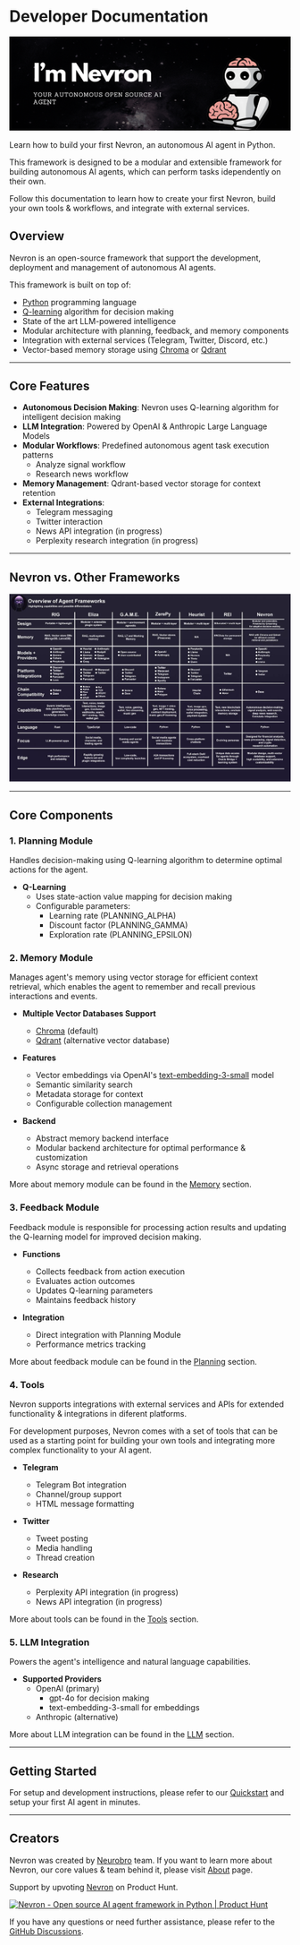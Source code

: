 # **Developer Documentation**

![Nevron Header](assets/nevron_header.png)

Learn how to build your first Nevron, an autonomous AI agent in Python.

This framework is designed to be a modular and extensible framework for building autonomous AI agents, which can perform tasks idependently on their own.

Follow this documentation to learn how to create your first Nevron, build your own tools & workflows, and integrate with external services.

## Overview

Nevron is an open-source framework that support the development, deployment and management of autonomous AI agents.

This framework is built on top of:

- [Python](https://www.python.org/) programming language
- [Q-learning](https://en.wikipedia.org/wiki/Q-learning) algorithm for decision making
- State of the art LLM-powered intelligence
- Modular architecture with planning, feedback, and memory components
- Integration with external services (Telegram, Twitter, Discord, etc.)
- Vector-based memory storage using [Chroma](https://www.trychroma.com/) or [Qdrant](https://qdrant.tech/)

-----

## Core Features

- **Autonomous Decision Making**: Nevron uses Q-learning algorithm for intelligent decision making
- **LLM Integration**: Powered by OpenAI & Anthropic Large Language Models
- **Modular Workflows**: Predefined autonomous agent task execution patterns
    - Analyze signal workflow
    - Research news workflow
- **Memory Management**: Qdrant-based vector storage for context retention
- **External Integrations**:
    - Telegram messaging
    - Twitter interaction
    - News API integration (in progress)
    - Perplexity research integration (in progress)

-----

## Nevron vs. Other Frameworks

![Nevron vs. Other Frameworks](assets/agent_framework_overview.jpg)

-----

## Core Components

### 1. Planning Module
Handles decision-making using Q-learning algorithm to determine optimal actions for the agent.

- **Q-Learning**
    - Uses state-action value mapping for decision making
    - Configurable parameters:
        - Learning rate (PLANNING_ALPHA)
        - Discount factor (PLANNING_GAMMA) 
        - Exploration rate (PLANNING_EPSILON)

### 2. Memory Module
Manages agent's memory using vector storage for efficient context retrieval, which enables the agent to remember and recall previous interactions and events.

- **Multiple Vector Databases Support**
    - [Chroma](https://www.trychroma.com/) (default)
    - [Qdrant](https://qdrant.tech/) (alternative vector database)

- **Features**
    - Vector embeddings via OpenAI's [text-embedding-3-small](https://platform.openai.com/docs/guides/embeddings/what-are-embeddings) model
    - Semantic similarity search
    - Metadata storage for context
    - Configurable collection management

- **Backend**
    - Abstract memory backend interface
    - Modular backend architecture for optimal performance & customization
    - Async storage and retrieval operations

More about memory module can be found in the [Memory](agent/memory.md) section.

### 3. Feedback Module

Feedback module is responsible for processing action results and updating the Q-learning model for improved decision making.

- **Functions**
    - Collects feedback from action execution
    - Evaluates action outcomes
    - Updates Q-learning parameters
    - Maintains feedback history

- **Integration**
    - Direct integration with Planning Module
    - Performance metrics tracking

More about feedback module can be found in the [Planning](agent/planning.md) section.

### 4. Tools

Nevron supports integrations with external services and APIs for extended functionality & integrations in diferent platforms.

For development purposes, Nevron comes with a set of tools that can be used as a starting point for building your own tools and integrating more complex functionality to your AI agent.

- **Telegram**
    - Telegram Bot integration
    - Channel/group support
    - HTML message formatting

- **Twitter**
    - Tweet posting
    - Media handling
    - Thread creation

- **Research**
    - Perplexity API integration (in progress)
    - News API integration (in progress)

More about tools can be found in the [Tools](agent/tools.md) section.

### 5. LLM Integration

Powers the agent's intelligence and natural language capabilities.

- **Supported Providers**
    - OpenAI (primary)
      - gpt-4o for decision making
      - text-embedding-3-small for embeddings
    - Anthropic (alternative)

More about LLM integration can be found in the [LLM](agent/llm.md) section.

-----

## Getting Started

For setup and development instructions, please refer to our [Quickstart](quickstart.md) and setup your first AI agent in minutes.

-----

## Creators

Nevron was created by [Neurobro](https://neurobro.ai) team. If you want to learn more about Nevron, our core values & team behind it, please visit [About](about.md) page.

Support by upvoting [Nevron](https://www.producthunt.com/posts/nevron) on Product Hunt.

<a href="https://www.producthunt.com/posts/nevron?embed=true&utm_source=badge-featured&utm_medium=badge&utm_souce=badge-nevron" target="_blank">
  <img src="https://api.producthunt.com/widgets/embed-image/v1/featured.svg?post_id=746855&theme=light" 
       alt="Nevron - Open source AI agent framework in Python | Product Hunt" 
       style="width: 250px; height: 54px;" 
       width="250" 
       height="54" />
</a>


If you have any questions or need further assistance, please refer to the [GitHub Discussions](https://github.com/axioma-ai-labs/nevron/discussions).